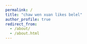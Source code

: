 ```yaml
---
permalink: /
title: "chaw wen xuan likes belel"
author_profile: true
redirect_from: 
  - /about/
  - /about.html
---
```


